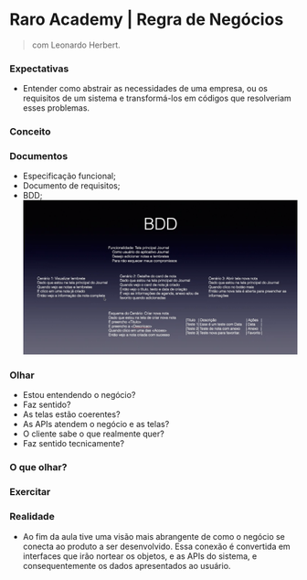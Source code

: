 # Raro Academy | Regra de Negócios
>com Leonardo Herbert.
### Expectativas
* Entender como abstrair as necessidades de uma empresa, ou os requisitos de um sistema e transformá-los em códigos que resolveriam esses problemas.
### Conceito
### Documentos
* Especificação funcional;
* Documento de requisitos;
* BDD;
![Screenshot](https://raw.githubusercontent.com/tamirfaria/regra_de_negocio/main/bdd.png)

### Olhar
* Estou entendendo o negócio?
* Faz sentido?
* As telas estão coerentes?
* As APIs atendem o negócio e as telas?
* O cliente sabe o que realmente quer?
* Faz sentido tecnicamente?
### O que olhar?
### Exercitar
### Realidade
* Ao fim da aula tive uma visão mais abrangente de como o negócio se conecta ao produto a ser desenvolvido. Essa conexão é convertida em interfaces que irão nortear os objetos, e as APIs do sistema, e consequentemente os dados apresentados ao usuário.
